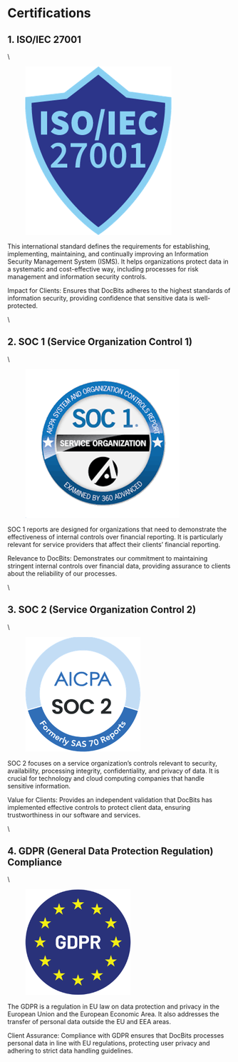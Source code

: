 # Certifications

## 1. ISO/IEC 27001

\


<figure><img src="../.gitbook/assets/ISO27001.png" alt=""><figcaption></figcaption></figure>

This international standard defines the requirements for establishing, implementing, maintaining, and continually improving an Information Security Management System (ISMS). It helps organizations protect data in a systematic and cost-effective way, including processes for risk management and information security controls.

Impact for Clients: Ensures that DocBits adheres to the highest standards of information security, providing confidence that sensitive data is well-protected.

\


## 2. SOC 1 (Service Organization Control 1)

\


<figure><img src="../.gitbook/assets/SOC1.png" alt=""><figcaption></figcaption></figure>

SOC 1 reports are designed for organizations that need to demonstrate the effectiveness of internal controls over financial reporting. It is particularly relevant for service providers that affect their clients’ financial reporting.

Relevance to DocBits: Demonstrates our commitment to maintaining stringent internal controls over financial data, providing assurance to clients about the reliability of our processes.

\


## 3. SOC 2 (Service Organization Control 2)

\


<figure><img src="../.gitbook/assets/SOC2.png" alt=""><figcaption></figcaption></figure>

SOC 2 focuses on a service organization’s controls relevant to security, availability, processing integrity, confidentiality, and privacy of data. It is crucial for technology and cloud computing companies that handle sensitive information.

Value for Clients: Provides an independent validation that DocBits has implemented effective controls to protect client data, ensuring trustworthiness in our software and services.

\


## 4. GDPR (General Data Protection Regulation) Compliance

\


<figure><img src="../.gitbook/assets/GDPR.png" alt=""><figcaption></figcaption></figure>

The GDPR is a regulation in EU law on data protection and privacy in the European Union and the European Economic Area. It also addresses the transfer of personal data outside the EU and EEA areas.

Client Assurance: Compliance with GDPR ensures that DocBits processes personal data in line with EU regulations, protecting user privacy and adhering to strict data handling guidelines.
